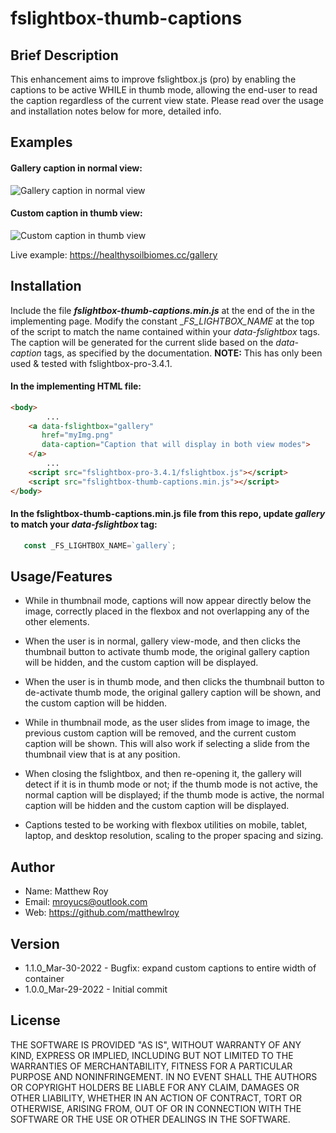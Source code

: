 # fslightbox-thumb-captions

## Brief Description
This enhancement aims to improve fslightbox.js (pro) by enabling the captions to be active WHILE in thumb mode, allowing the end-user to read the caption regardless of the current view state. Please read over the usage and installation notes below for more, detailed info.
    
## Examples

#### Gallery caption in normal view:
![Gallery caption in normal view](https://github.com/matthewroysl/fslightbox-thumb-captions/blob/main/doc/normal-view-with-caption.png?raw=true)

#### Custom caption in thumb view:
![Custom caption in thumb view](https://github.com/matthewroysl/fslightbox-thumb-captions/blob/main/doc/thumb-view-with-caption.png?raw=true)

Live example: https://healthysoilbiomes.cc/gallery
    
## Installation

Include the file ***fslightbox-thumb-captions.min.js*** at the end of the <body> in the implementing page. Modify the constant __FS_LIGHTBOX_NAME_ at the top of the script to match the name contained within your _data-fslightbox_ tags. The caption will be generated for the current slide based on the _data-caption_ tags, as specified by the documentation. **NOTE:** This has only been used & tested with fslightbox-pro-3.4.1.
    
 #### In the implementing HTML file:
    
```html
<body>
        ...
    <a data-fslightbox="gallery"
       href="myImg.png"
       data-caption="Caption that will display in both view modes">
    </a>
        ...
    <script src="fslightbox-pro-3.4.1/fslightbox.js"></script>
    <script src="fslightbox-thumb-captions.min.js"></script>
</body>
```
    
#### In the fslightbox-thumb-captions.min.js file from this repo, update _gallery_ to match your _data-fslightbox_ tag:
    
 ```javascript
    const _FS_LIGHTBOX_NAME=`gallery`;
 ```
  
  
## Usage/Features
- While in thumbnail mode, captions will now appear directly below the image, correctly placed in the flexbox and not overlapping any of the other elements.

- When the user is in normal, gallery view-mode, and then clicks the thumbnail button to activate thumb mode, the original gallery caption will be hidden, and the custom caption will be displayed.

- When the user is in thumb mode, and then clicks the thumbnail button to de-activate thumb mode, the original gallery caption will be shown, and the custom caption will be hidden.

- While in thumbnail mode, as the user slides from image to image, the previous custom caption will be removed, and the current custom caption will be shown. This will also work if selecting a slide from the thumbnail view that is at any position.

- When closing the fslightbox, and then re-opening it, the gallery will detect if it is in thumb mode or not; if the thumb mode is not active, the normal caption will be displayed; if the thumb mode is active, the normal caption will be hidden and the custom caption will be displayed.

- Captions tested to be working with flexbox utilities on mobile, tablet, laptop, and desktop resolution, scaling to the proper spacing and sizing.
  
  
## Author 
- Name:  Matthew Roy
- Email:  mroyucs@outlook.com
- Web: https://github.com/matthewlroy

  
## Version
- 1.1.0_Mar-30-2022    -   Bugfix: expand custom captions to entire width of container
- 1.0.0_Mar-29-2022    -   Initial commit
  
  
## License
THE SOFTWARE IS PROVIDED "AS IS", WITHOUT WARRANTY OF ANY KIND, EXPRESS OR IMPLIED, INCLUDING BUT NOT LIMITED TO THE WARRANTIES OF MERCHANTABILITY, FITNESS FOR A PARTICULAR PURPOSE AND NONINFRINGEMENT. IN NO EVENT SHALL THE AUTHORS OR COPYRIGHT HOLDERS BE LIABLE FOR ANY CLAIM, DAMAGES OR OTHER LIABILITY, WHETHER IN AN ACTION OF CONTRACT, TORT OR OTHERWISE, ARISING FROM, OUT OF OR IN CONNECTION WITH THE SOFTWARE OR THE USE OR OTHER DEALINGS IN THE SOFTWARE.
